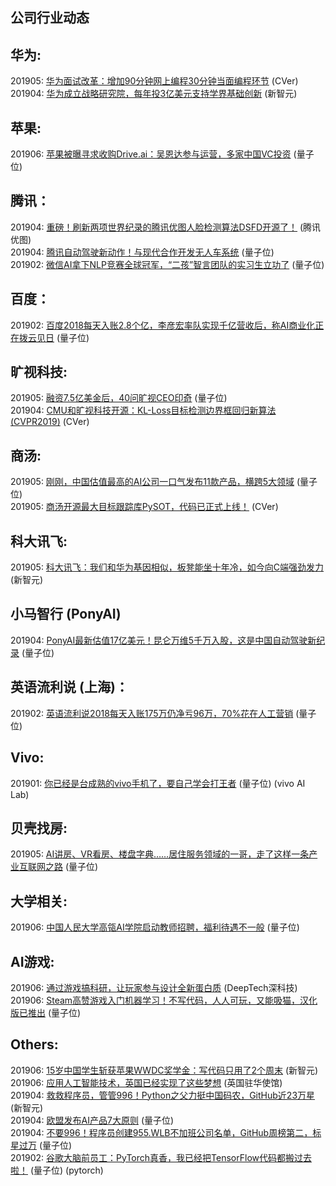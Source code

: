## 公司行业动态

## 华为:

201905: [华为面试改革：增加90分钟网上编程30分钟当面编程环节](https://mp.weixin.qq.com/s/qlE5ZRxmfX7o724rJavNQg) (CVer)  
201904: [华为成立战略研究院，每年投3亿美元支持学界基础创新](https://mp.weixin.qq.com/s/NNSm-ddVINRk0Y8zvzbjmQ) (新智元)

## 苹果:

201906: [苹果被曝寻求收购Drive.ai：吴恩达参与运营，多家中国VC投资](https://mp.weixin.qq.com/s/6bhHPcfv4mf-0Dva32xJyw) (量子位)  

## 腾讯：

201904: [重磅！刷新两项世界纪录的腾讯优图人脸检测算法DSFD开源了！](重磅！刷新两项世界纪录的腾讯优图人脸检测算法DSFD开源了！) (腾讯优图)  
201904: [腾讯自动驾驶新动作！与现代合作开发无人车系统](https://mp.weixin.qq.com/s/7tTRAR3hVUfD0WfwtySMOA) (量子位)  
201902: [微信AI拿下NLP竞赛全球冠军，“二孩”智言团队的实习生立功了](https://mp.weixin.qq.com/s/Jnp6jmy-8lloI7p4dAofKg) (量子位)  

## 百度：

201902: [百度2018每天入账2.8个亿，李彦宏率队实现千亿营收后，称AI商业化正在拨云见日](https://mp.weixin.qq.com/s/SO8Fm9vma-KzZSZk1S92qw) (量子位)  

## 旷视科技:

201905: [融资7.5亿美金后，40问旷视CEO印奇](https://mp.weixin.qq.com/s/f6Rb0nZC16qCGUVGzILVVA) (量子位)  
201904: [CMU和旷视科技开源：KL-Loss目标检测边界框回归新算法 (CVPR2019)](https://mp.weixin.qq.com/s/Zuq0HdGdW_FG6PenoT2QZA) (CVer)  

## 商汤:

201905: [刚刚，中国估值最高的AI公司一口气发布11款产品，横跨5大领域](https://mp.weixin.qq.com/s/I2HjxXfwQwpktISTezwckA) (量子位)  
201905: [商汤开源最大目标跟踪库PySOT，代码已正式上线！](https://mp.weixin.qq.com/s/f355RsXigTPxoF5Eu9XD-w) (CVer)  

## 科大讯飞:

201905: [科大讯飞：我们和华为基因相似，板凳能坐十年冷，如今向C端强劲发力](https://mp.weixin.qq.com/s/0c-cvbqE2pflXamMcEkHtA) (新智元)  

## 小马智行 (PonyAI)

201904: [PonyAI最新估值17亿美元！昆仑万维5千万入股，这是中国自动驾驶新纪录](https://mp.weixin.qq.com/s/l0lpyApk6vSts9jlp03vpQ) (量子位)  

## 英语流利说 (上海)：

201902: [英语流利说2018每天入账175万仍净亏96万，70%花在人工营销](https://mp.weixin.qq.com/s/t1SUOzl05NAuT4tJ-LlnSA) (量子位)

## Vivo:

201901: [你已经是台成熟的vivo手机了，要自己学会打王者](https://mp.weixin.qq.com/s/FBl20bPzXoZZrWMd8U5t_w) (量子位) (vivo AI Lab)

## 贝壳找房:

201905: [AI讲房、VR看房、楼盘字典……居住服务领域的一哥，走了这样一条产业互联网之路](https://mp.weixin.qq.com/s/SfNH1mErULOysO5foFmoUA) (量子位)  

## 大学相关:

201906: [中国人民大学高瓴AI学院启动教师招聘，福利待遇不一般](https://mp.weixin.qq.com/s/WSGEEoRtAZzxIXGCe8HJjA) (量子位)  

## AI游戏:

201906: [通过游戏搞科研，让玩家参与设计全新蛋白质](https://mp.weixin.qq.com/s/G_DQTSD1LC3Sznh0P4VZxA) (DeepTech深科技)  
201906: [Steam高赞游戏入门机器学习！不写代码，人人可玩，又能吸猫，汉化版已推出](Steam高赞游戏入门机器学习！不写代码，人人可玩，又能吸猫，汉化版已推出) (量子位)  

## Others:

201906: [15岁中国学生斩获苹果WWDC奖学金：写代码只用了2个周末](https://mp.weixin.qq.com/s/HJQRGP0H7cUICsseVTeByg) (新智元)  
201906: [应用人工智能技术，英国已经实现了这些梦想](https://mp.weixin.qq.com/s/NYgJ4Uuw0S_5t-tG6hNP1Q) (英国驻华使馆)  
201904: [救救程序员，管管996！Python之父力挺中国码农，GitHub近23万星](https://mp.weixin.qq.com/s/k7qku6fUgplyy-mVQ9kqWA) (新智元)  
201904: [欧盟发布AI产品7大原则](https://mp.weixin.qq.com/s/-rt4Rb8AYRb5tMRs7SumIw) (量子位)  
201904: [不要996！程序员创建955.WLB不加班公司名单，GitHub周榜第二，标星过万](https://mp.weixin.qq.com/s/wj7eOnaGquUooGzB2R9Wqw) (量子位)  
201902: [谷歌大脑前员工：PyTorch真香，我已经把TensorFlow代码都搬过去啦！](https://mp.weixin.qq.com/s/B3mOW03A9cJZDOpzGYw_cA) (量子位) (pytorch)



